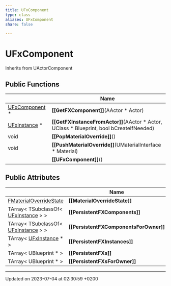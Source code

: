 ```yaml
---
title: UFxComponent
type: class
aliases: UFxComponent
share: false

---
```


# UFxComponent





Inherits from UActorComponent

## Public Functions

|                | Name           |
| -------------- | -------------- |
| [UFxComponent](/docs/SDK/Source/Classes/classUFxComponent.md) * | **[[GetFXComponent]]**(AActor * Actor) |
| [UFxInstance](/docs/SDK/Source/Classes/classUFxInstance.md) * | **[[GetFXInstanceFromActor]]**(AActor * Actor, UClass * Blueprint, bool bCreateIfNeeded) |
| void | **[[PopMaterialOverride]]**() |
| void | **[[PushMaterialOverride]]**(UMaterialInterface * Material) |
| | **[[UFxComponent]]**() |

## Public Attributes

|                | Name           |
| -------------- | -------------- |
| [FMaterialOverrideState](/docs/SDK/Source/Classes/structFMaterialOverrideState.md) | **[[MaterialOverrideState]]**  |
| TArray< TSubclassOf< [UFxInstance](/docs/SDK/Source/Classes/classUFxInstance.md) > > | **[[PersistentFXComponents]]**  |
| TArray< TSubclassOf< [UFxInstance](/docs/SDK/Source/Classes/classUFxInstance.md) > > | **[[PersistentFXComponentsForOwner]]**  |
| TArray< [UFxInstance](/docs/SDK/Source/Classes/classUFxInstance.md) * > | **[[PersistentFXInstances]]**  |
| TArray< UBlueprint * > | **[[PersistentFXs]]**  |
| TArray< UBlueprint * > | **[[PersistentFXsForOwner]]**  |

-------------------------------

Updated on 2023-07-04 at 02:30:59 +0200